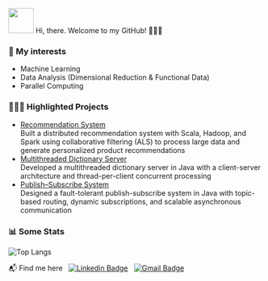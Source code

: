 <img src="https://media.giphy.com/media/VgCDAzcKvsR6OM0uWg/giphy.gif" width="50">  Hi, there. Welcome to my GitHub! 🙋🏻‍♀️

### 🌱 My interests
- Machine Learning
- Data Analysis (Dimensional Reduction & Functional Data)
- Parallel Computing  

### 👩🏻‍💻 Highlighted Projects
- [Recommendation System](https://github.com/verazi/Recommendation-System) <br >
  Built a distributed recommendation system with Scala, Hadoop, and Spark using collaborative filtering (ALS) to process large data and generate personalized product recommendations
- [Multithreaded Dictionary Server](https://github.com/verazi/Multi-threaded-Dictionary-Server/tree/master) <br >
  Developed a multithreaded dictionary server in Java with a client-server architecture and thread-per-client concurrent processing
- [Publish–Subscribe System](https://github.com/verazi/Publisher-Subscriber-System/tree/main) <br >
  Designed a fault-tolerant publish-subscribe system in Java with topic-based routing, dynamic subscriptions, and scalable asynchronous communication

### 📊 Some Stats

![Top Langs](https://github-readme-stats.vercel.app/api/top-langs/?username=verazi&size_weight=0.5&count_weight=0.5&theme=radical)

📬 Find me here &nbsp; [![Linkedin Badge](https://img.shields.io/badge/-LinkedIn-blue?style=flat-square&logo=Linkedin&logoColor=white&link=https://www.linkedin.com/in/ziyu-vera-wang/)](https://www.linkedin.com/in/ziyu-vera-wang/) &nbsp; [![Gmail Badge](https://img.shields.io/badge/Gmail-d14836?style=flat-square&logo=Gmail&logoColor=white&link=mailto:vera.ziyu.wang@gmail.com)](mailto:vera.ziyu.wang@gmail.com)

<!---
verazi/verazi is a ✨ special ✨ repository because its `README.md` (this file) appears on your GitHub profile.
You can click the Preview link to take a look at your changes.
--->
